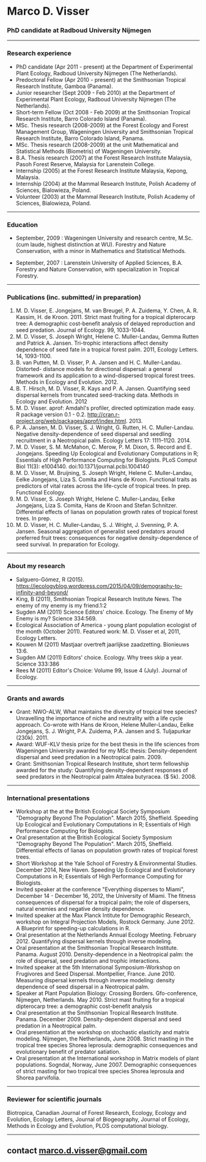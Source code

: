 # Marco D. Visser

### PhD candidate at Radboud University Nijmegen


---

### Research experience
- PhD candidate (Apr 2011 - present) at the Department of Experimental Plant Ecology, Radboud University Nijmegen (The Netherlands). 
- Predoctoral Fellow (Apr 2010 - present) at the Smithsonian Tropical Research Institute, Gamboa (Panama). 
- Junior researcher (Sept 2009 - Feb 2010) at the Department of Experimental Plant Ecology,  Radboud University Nijmegen (The Netherlands). 
- Short-term Fellow (Oct 2008 - Feb 2009) at the Smithsonian Tropical Research Institute, Barro Colorado Island (Panama). 
- MSc. Thesis research (2008-2009) at the Forest Ecology and Forest Management Group, Wageningen University and Smithsonian Tropical Research Institute, Barro Colorado Island, Panama.
- MSc. Thesis research (2008-2009) at the unit Mathematical and Statistical Methods (Biometris) of Wageningen University. 
- B.A. Thesis research (2007) at the Forest Research Institute Malaysia, Pasoh Forest Reserve, Malaysia for Larenstein College.
- Internship (2005) at the Forest Research Institute Malaysia, Kepong, Malaysia.
- Internship (2004) at the Mammal Research Institute, Polish Academy of Sciences, Bialowieza, Poland.
- Volunteer (2003) at the Mammal Research Institute, Polish Academy of Sciences, Bialowieza, Poland.

---

### Education
* September, 2009
: Wageningen University and research centre, M.Sc. (cum laude, highest distinction at WU).
 Forestry and Nature Conservation, with a minor in Mathematics and Statistical Methods.

* September, 2007
: Larenstein University of Applied Sciences, B.A.
Forestry and Nature Conservation, with specialization in Tropical Forestry.

---

### Publications (inc. submitted/ in preparation)
1. M. D. Visser, E. Jongejans, M. van Breugel, P. A. Zuidema, Y. Chen, A. R. Kassim, H. de Kroon. 2011.  Strict mast fruiting for a tropical dipterocarp tree: A demographic cost-benefit analysis of delayed reproduction and seed predation. Journal of Ecology. 99, 1033-1044.  
2. M. D. Visser, S. Joseph Wright, Helene C. Muller-Landau, Gemma Rutten and Patrick A. Jansen. Tri-trophic interactions affect density dependence of seed fate in a tropical forest palm. 2011, Ecology Letters. 14, 1093-1100.
3. B. van Putten, M. D. Visser, P. A. Jansen and H. C. Muller-Landau. Distorted- distance models for directional dispersal: a general framework and its application to a wind-dispersed tropical forest trees. Methods in Ecology and Evolution. 2012.
4. B. T. Hirsch, M. D. Visser, R. Kays and P. A. Jansen.  Quantifying seed dispersal kernels from truncated seed-tracking data. Methods in Ecology and Evolution. 2012
5. M. D. Visser. aprof: Amdahl's profiler, directed optimization made easy. R package version 0.1 - 0.2. http://cran.r-project.org/web/packages/aprof/index.html. 2013.
6. P. A. Jansen, M. D.  Visser, S. J. Wright, G. Rutten, H. C.  Muller-Landau. Negative density-dependence of seed dispersal and seedling recruitment in a Neotropical palm. Ecology Letters 17: 1111–1120. 2014.
7. M. D. Visser, S. M. McMahon, C. Merow, P. M. Dixon, S. Record and E. Jongejans.  Speeding Up Ecological and Evolutionary Computations in R; Essentials of High Performance Computing for Biologists. PLoS Comput Biol 11(3): e1004140. doi:10.1371/journal.pcbi.1004140
8. M. D. Visser, M. Bruijning, S. Joseph Wright, Helene C. Muller-Landau,  Eelke Jongejans, Liza S. Comita and Hans de Kroon. Functional traits as predictors of vital rates across the life-cycle of tropical trees. In prep. Functional Ecology.
9. M. D. Visser, S. Joseph Wright, Helene C. Muller-Landau,  Eelke Jongejans, Liza S. Comita, Hans de Kroon and Stefan Schnitzer. 
Differential effects of lianas on population growth rates of tropical forest trees. In prep.
10. M. D. Visser, H. C. Muller-Landau, S. J. Wright, J. Svenning, P. A. Jansen. Seasonal aggregation of generalist seed predators around preferred fruit trees: consequences for negative density-dependence of seed survival. In preparation for Ecology.

---

### About my research
* Salguero-Gómez, R (2015). https://jecologyblog.wordpress.com/2015/04/09/demography-to-infinity-and-beyond/
* King, B (2011), Smithsonian Tropical Research Institute News. The enemy of my enemy is my friend.1:2
* Sugden AM (2011) Science Editors' choice. Ecology. The Enemy of My Enemy is my? Science 334:569.
* Ecological Association of America - young plant population ecologist of the month (October 2011). Featured work: M. D. Visser et al, 2011, Ecology Letters.
* Kouwen M (2011) Mastjaar overtreft jaarlijkse zaadzetting. Bionieuws 13:6.
* Sugden AM (2011) Editors' choice. Ecology. Why trees skip a year. Science 333:386
* Rees M (2011) Editor's Choice: Volume 99, Issue 4 (July). Journal of Ecology.

---

### Grants and awards
- Grant: NWO-ALW, What maintains the diversity of tropical tree species? Unravelling the importance of niche and neutrality with a life cycle approach. Co-wrote with Hans de Kroon, Helene Muller-Landau, Eelke Jongejans, S. J. Wright, P.A. Zuidema, P.A. Jansen and S. Tuljapurkar (230k). 2011. 
- Award: WUF-KLV thesis prize for the best thesis in the life sciences from Wageningen University awarded for my MSc thesis: Density-dependent dispersal and seed predation in a Neotropical palm. 2009.
- Grant: Smithsonian Tropical Research Institute, short term fellowship awarded for the study: Quantifying density-dependent responses of seed predators in the Neotropical palm Attalea butyracea. ($ 5k). 2008. 

---

### International presentations
* Workshop at the at the British Ecological Society Symposium "Demography Beyond The Population". March 2015, Sheffield. Speeding Up Ecological and Evolutionary Computations in R; Essentials of High Performance Computing for Biologists.
* Oral presentation at the British Ecological Society Symposium "Demography Beyond The Population". March 2015, Sheffield. Differential effects of lianas on population growth rates of tropical forest trees.
* Short Workshop at the Yale School of Forestry & Environmental Studies. December 2014, New Haven. Speeding Up Ecological and Evolutionary Computations in R; Essentials of High Performance Computing for Biologists.
* Invited speaker at the conference "Everything disperses to Miami", December 14 - December 16, 2012, the University of Miami. The fitness consequences of dispersal for a tropical palm; the role of dispersers, natural enemies and negative density dependence.
* Invited speaker at the Max Planck Intitute for Demographic Research, workshop on Integral Projection Models, Rostock Germany.  June 2012. A Blueprint for speeding-up calculations in R.
* Oral presentation at the Netherlands Annual Ecology Meeting. February 2012. Quantifying dispersal kernels through inverse modeling. 
* Oral presentation at the Smithsonian Tropical Research Institute. Panama. August 2010. Density-dependence in a Neotropical palm: the role of dispersal, seed predation and trophic interactions.
* Invited speaker at the 5th International Symposium-Workshop on Frugivores and Seed Dispersal. Montpellier, France. June 2010. Measuring dispersal kernels through inverse modeling: density dependence of seed dispersal in a Neotropical palm.
* Speaker at Plant Population Biology: Crossing Borders. Gfo-conference, Nijmegen, Netherlands. May 2010. Strict mast fruiting for a tropical dipterocarp tree: a demographic cost-benefit analysis
* Oral presentation at the Smithsonian Tropical Research Institute. Panama. December 2009. Density-dependent dispersal and seed predation in a Neotropical palm.
* Oral presentation at the workshop on stochastic elasticity and matrix modeling. Nijmegen, the Netherlands, June 2008. Strict masting in the tropical tree species Shorea leprosula: demographic consequences and evolutionary benefit of predator satiation.
* Oral presentation at the International workshop in Matrix models of plant populations. Sogndal, Norway, June 2007. Demographic consequences of strict masting for two tropical tree species Shorea leprosula and Shorea parvifolia.

---

### Reviewer for scientific journals
Biotropica, Canadian Journal of Forest Research, Ecology, Ecology and Evolution, Ecology Letters, Journal of Biogeography, Journal of Ecology, Methods in Ecology and Evolution, PLOS computational biology. 

----
contact <marco.d.visser@gmail.com> 
----

